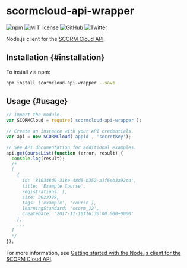# scormcloud-api-wrapper

[![npm](https://img.shields.io/npm/v/office-document-properties.svg?style=flat)](https://www.npmjs.com/package/scormcloud-api-wrapper)
[![MIT license](https://img.shields.io/badge/license-MIT-brightgreen.svg)](https://github.com/swestmoreland/scormcloud-api-wrapper/blob/master/LICENSE)
[![GitHub](https://img.shields.io/github/stars/swestmoreland/scormcloud-api-wrapper.svg?style=social&logo=github&label=Stars)](https://github.com/swestmoreland/epub-cover-extractor/)
[![Twitter](https://img.shields.io/twitter/follow/swestmoreland.svg?style=social&logo=twitter&label=Follow)](https://twitter.com/intent/follow?screen_name=swestmoreland)

Node.js client for the [SCORM Cloud API](https://cloud.scorm.com/docs/index.html).

## Installation {#installation}

To install via npm:

```sh
npm install scormcloud-api-wrapper --save
```

## Usage {#usage}

```js
// Import the module.
var SCORMCloud = require('scormcloud-api-wrapper');

// Create an instance with your API credentials.
var api = new SCORMCloud('appid', 'secretKey');

// See API documentation for additional examples.
api.getCourseList(function (error, result) {
  console.log(result);
  /*
  [
    {
      id: '810348d9-318e-48d5-b352-a1f6eb3a92cd',
      title: 'Example Course',
      registrations: 1,
      size: 3023399,
      tags: ['example', 'course'],
      learningStandard: 'scorm_12',
      createDate: '2017-11-10T16:30:00.000+0000'
    },
    ...
  ]
  */
});
```

For more information, see [Getting started with the Node.js client for the SCORM Cloud API](https://stevenwestmoreland.com/2017/11/nodejs-client-for-scormcloud-api.html).
